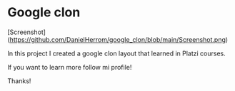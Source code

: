 # Google clon

[Screenshot]
(https://github.com/DanielHerrom/google_clon/blob/main/Screenshot.png)

In this project I created a google clon layout that learned in Platzi courses.

If you want to learn more follow mi profile!

Thanks!